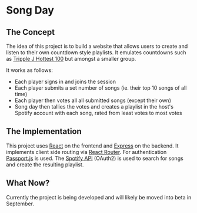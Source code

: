 # Song Day

## The Concept

The idea of this project is to build a website that allows users to create and listen to their own countdown style playlists.
It emulates countdowns such as [Tripple J Hottest 100](https://www.abc.net.au/triplej/hottest100/) but amongst a smaller group.

It works as follows:

- Each player signs in and joins the session
- Each player submits a set number of songs (ie. their top 10 songs of all time)
- Each player then votes all all submitted songs (except their own)
- Song day then tallies the votes and creates a playlist in the host's Spotify account with each song, rated from least votes to most votes

## The Implementation

This project uses [React](https://react.dev/) on the frontend and [Express](https://expressjs.com/) on the backend. It implements client side routing via [React Router](https://reactrouter.com/en/main).
For authentication [Passport.js](https://www.passportjs.org/) is used.
The [Spotify API](https://developer.spotify.com/documentation/web-api) (OAuth2) is used to search for songs and create the resulting playlist.

## What Now?

Currently the project is being developed and will likely be moved into beta in September.
